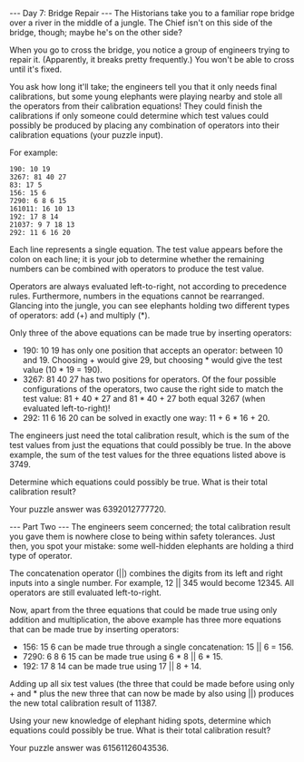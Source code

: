 --- Day 7: Bridge Repair ---
The Historians take you to a familiar rope bridge over a river in the middle of
a jungle. The Chief isn't on this side of the bridge, though; maybe he's on the
other side?

When you go to cross the bridge, you notice a group of engineers trying to
repair it. (Apparently, it breaks pretty frequently.) You won't be able to
cross until it's fixed.

You ask how long it'll take; the engineers tell you that it only needs final
calibrations, but some young elephants were playing nearby and stole all the
operators from their calibration equations! They could finish the calibrations
if only someone could determine which test values could possibly be produced by
    placing any combination of operators into their calibration equations (your
    puzzle input).

For example:
```
190: 10 19
3267: 81 40 27
83: 17 5
156: 15 6
7290: 6 8 6 15
161011: 16 10 13
192: 17 8 14
21037: 9 7 18 13
292: 11 6 16 20
```
Each line represents a single equation. The test value appears before the colon
on each line; it is your job to determine whether the remaining numbers can be
combined with operators to produce the test value.

Operators are always evaluated left-to-right, not according to precedence
rules. Furthermore, numbers in the equations cannot be rearranged. Glancing
into the jungle, you can see elephants holding two different types of
operators: add (+) and multiply (*).

Only three of the above equations can be made true by inserting operators:

* 190: 10 19 has only one position that accepts an operator: between 10 and 19.
  Choosing + would give 29, but choosing * would give the test value (10 * 19 =
  190).
* 3267: 81 40 27 has two positions for operators. Of the four possible
  configurations of the operators, two cause the right side to match the test
  value: 81 + 40 * 27 and 81 * 40 + 27 both equal 3267 (when evaluated
  left-to-right)!
* 292: 11 6 16 20 can be solved in exactly one way: 11 + 6 * 16 + 20.

The engineers just need the total calibration result, which is the sum of the
test values from just the equations that could possibly be true. In the above
example, the sum of the test values for the three equations listed above is
3749.

Determine which equations could possibly be true. What is their total
calibration result?

Your puzzle answer was 6392012777720.

--- Part Two ---
The engineers seem concerned; the total calibration result you gave them is
nowhere close to being within safety tolerances. Just then, you spot your
mistake: some well-hidden elephants are holding a third type of operator.

The concatenation operator (||) combines the digits from its left and right
inputs into a single number. For example, 12 || 345 would become 12345. All
operators are still evaluated left-to-right.

Now, apart from the three equations that could be made true using only addition
and multiplication, the above example has three more equations that can be made
true by inserting operators:

* 156: 15 6 can be made true through a single concatenation: 15 || 6 = 156.
* 7290: 6 8 6 15 can be made true using 6 * 8 || 6 * 15.
* 192: 17 8 14 can be made true using 17 || 8 + 14.

Adding up all six test values (the three that could be made before using only +
and * plus the new three that can now be made by also using ||) produces the
new total calibration result of 11387.

Using your new knowledge of elephant hiding spots, determine which equations
could possibly be true. What is their total calibration result?

Your puzzle answer was 61561126043536.
